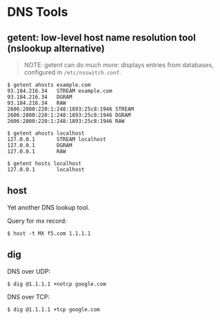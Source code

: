 # DNS Tools

## getent: low-level host name resolution tool (nslookup alternative)

>
> NOTE: getent can do much more: displays entries from databases, configured in
> `/etc/nsswitch.conf`.
>

```
$ getent ahosts example.com
93.184.216.34   STREAM example.com
93.184.216.34   DGRAM
93.184.216.34   RAW
2606:2800:220:1:248:1893:25c8:1946 STREAM
2606:2800:220:1:248:1893:25c8:1946 DGRAM
2606:2800:220:1:248:1893:25c8:1946 RAW

$ getent ahosts localhost
127.0.0.1       STREAM localhost
127.0.0.1       DGRAM
127.0.0.1       RAW

$ getent hosts localhost
127.0.0.1       localhost
```

## host

Yet another DNS lookup tool.

Query for mx record:

```
$ host -t MX f5.com 1.1.1.1
```

## dig

DNS over UDP:

```
$ dig @1.1.1.1 +notcp google.com
```

DNS over TCP:

```
$ dig @1.1.1.1 +tcp google.com
```

